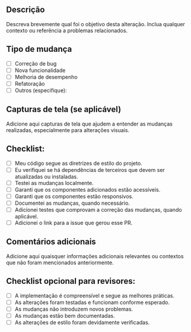 ## Descrição

Descreva brevemente qual foi o objetivo desta alteração. Inclua qualquer contexto ou referência a problemas relacionados.

## Tipo de mudança

- [ ] Correção de bug
- [ ] Nova funcionalidade
- [ ] Melhoria de desempenho
- [ ] Refatoração
- [ ] Outros (especifique):

## Capturas de tela (se aplicável)

Adicione aqui capturas de tela que ajudem a entender as mudanças realizadas, especialmente para alterações visuais.

## Checklist:

- [ ] Meu código segue as diretrizes de estilo do projeto.
- [ ] Eu verifiquei se há dependências de terceiros que devem ser atualizadas ou instaladas.
- [ ] Testei as mudanças localmente.
- [ ] Garanti que os componentes adicionados estão acessíveis.
- [ ] Garanti que os componentes estão responsivos.
- [ ] Documentei as mudanças, quando necessário.
- [ ] Adicionei testes que comprovam a correção das mudanças, quando aplicável.
- [ ] Adicionei o link para a issue que gerou esse PR.

## Comentários adicionais

Adicione aqui quaisquer informações adicionais relevantes ou contextos que não foram mencionados anteriormente.

## Checklist opcional para revisores:

- [ ] A implementação é compreensível e segue as melhores práticas.
- [ ] As alterações foram testadas e funcionam conforme esperado.
- [ ] As mudanças não introduzem novos problemas.
- [ ] As mudanças estão bem documentadas.
- [ ] As alterações de estilo foram devidamente verificadas.

